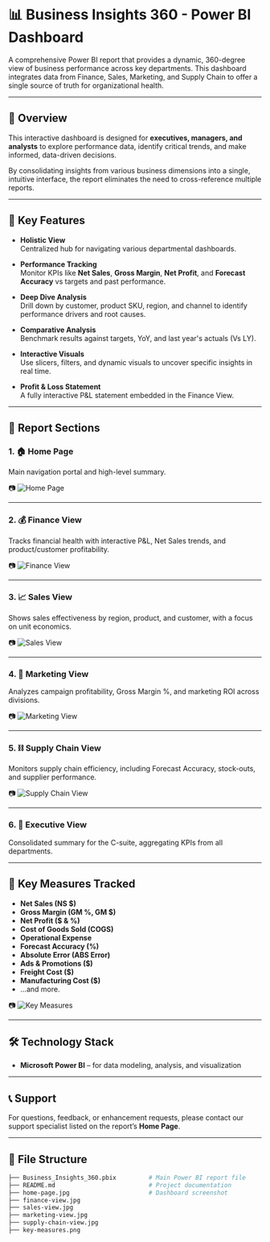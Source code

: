 # 📊 Business Insights 360 - Power BI Dashboard

A comprehensive Power BI report that provides a dynamic, 360-degree view of business performance across key departments. This dashboard integrates data from Finance, Sales, Marketing, and Supply Chain to offer a single source of truth for organizational health.

---

## 🏁 Overview

This interactive dashboard is designed for **executives, managers, and analysts** to explore performance data, identify critical trends, and make informed, data-driven decisions.

By consolidating insights from various business dimensions into a single, intuitive interface, the report eliminates the need to cross-reference multiple reports.

---

## 🚀 Key Features

- **Holistic View**  
  Centralized hub for navigating various departmental dashboards.

- **Performance Tracking**  
  Monitor KPIs like **Net Sales**, **Gross Margin**, **Net Profit**, and **Forecast Accuracy** vs targets and past performance.

- **Deep Dive Analysis**  
  Drill down by customer, product SKU, region, and channel to identify performance drivers and root causes.

- **Comparative Analysis**  
  Benchmark results against targets, YoY, and last year's actuals (Vs LY).

- **Interactive Visuals**  
  Use slicers, filters, and dynamic visuals to uncover specific insights in real time.

- **Profit & Loss Statement**  
  A fully interactive P&L statement embedded in the Finance View.

---

## 📂 Report Sections

### 1. 🏠 Home Page  
Main navigation portal and high-level summary.

📷 ![Home Page](home-page.jpg)

---

### 2. 💰 Finance View  
Tracks financial health with interactive P&L, Net Sales trends, and product/customer profitability.

📷 ![Finance View](finance-view.jpg)

---

### 3. 📈 Sales View  
Shows sales effectiveness by region, product, and customer, with a focus on unit economics.

📷 ![Sales View](sales-view.jpg)

---

### 4. 📢 Marketing View  
Analyzes campaign profitability, Gross Margin %, and marketing ROI across divisions.

📷 ![Marketing View](marketing-view.jpg)

---

### 5. ⛓️ Supply Chain View  
Monitors supply chain efficiency, including Forecast Accuracy, stock-outs, and supplier performance.

📷 ![Supply Chain View](supply-chain-view.jpg)

---

### 6. 👔 Executive View  
Consolidated summary for the C-suite, aggregating KPIs from all departments.

---

## 🔑 Key Measures Tracked

- **Net Sales (NS $)**  
- **Gross Margin (GM %, GM $)**  
- **Net Profit ($ & %)**  
- **Cost of Goods Sold (COGS)**  
- **Operational Expense**  
- **Forecast Accuracy (%)**  
- **Absolute Error (ABS Error)**  
- **Ads & Promotions ($)**  
- **Freight Cost ($)**  
- **Manufacturing Cost ($)**  
- ...and more.

📷 ![Key Measures](key-measures.png)

---

## 🛠️ Technology Stack

- **Microsoft Power BI** – for data modeling, analysis, and visualization

---

## 📞 Support

For questions, feedback, or enhancement requests, please contact our support specialist listed on the report’s **Home Page**.

---

## 📁 File Structure

```bash
├── Business_Insights_360.pbix         # Main Power BI report file
├── README.md                          # Project documentation
├── home-page.jpg                      # Dashboard screenshot
├── finance-view.jpg
├── sales-view.jpg
├── marketing-view.jpg
├── supply-chain-view.jpg
├── key-measures.png
